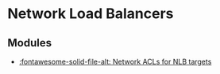 Network Load Balancers
===

Modules
---

- [:fontawesome-solid-file-alt: Network ACLs for NLB
    targets](01-network-acls-for-nlb-targets.md)
